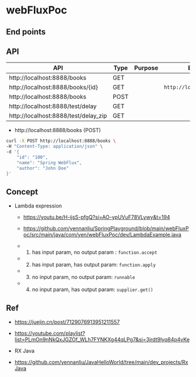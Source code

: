# webFluxPoc

## End points

## API

| API | Type | Purpose | Example cmd | Comment|
| ----- | -------- | ---- | ----- | ---- |
| http://localhost:8888/books | GET | | |
| http://localhost:8888/books/{id} | GET | | `http://localhost:8888/books/1`|
| http://localhost:8888/books| POST | | |
| http://localhost:8888/test/delay | GET | | |
| http://localhost:8888/test/delay_zip | GET | | |


- http://localhost:8888/books (POST)
```bash
curl -X POST http://localhost:8888/books \
-H "Content-Type: application/json" \
-d '{
    "id": "100",
    "name": "Spring WebFlux",
    "author": "John Doe"
}'
```

## Concept

- Lambda expression
  - https://youtu.be/H-ijsS-pfgQ?si=AO-ypUVuF78VLywy&t=194
  - https://github.com/yennanliu/SpringPlayground/blob/main/webFluxPoc/src/main/java/com/yen/webFluxPoc/dev/LambdaExample.java
  
  - 1. has input param, no output param : `function.accept`
  - 2. has input param, has output param: `function.apply`
  - 3. no input param, no output param: `runnable`
  - 4. no input param, has output param: `supplier.get()`

## Ref
- https://juejin.cn/post/7129076913951211557
- https://youtube.com/playlist?list=PLmOn9nNkQxJGZOf_WLh7FYNKXg44qLPg7&si=3jrdt9lyq84p4vKe

- RX Java
 - https://github.com/yennanliu/JavaHelloWorld/tree/main/dev_projects/RxJava